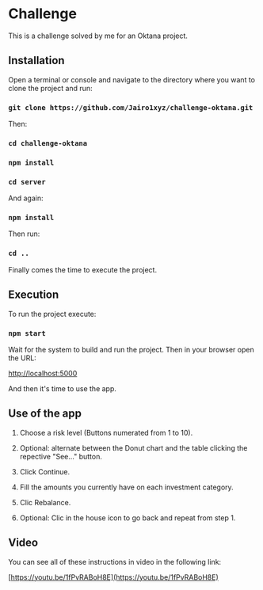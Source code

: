 # Challenge

This is a challenge solved by me for an Oktana project.

## Installation

Open a terminal or console and navigate to the directory where you want to clone the project and run:

### `git clone https://github.com/Jairo1xyz/challenge-oktana.git`

Then:

### `cd challenge-oktana`

### `npm install`

### `cd server`

And again:

### `npm install`

Then run:

### `cd ..`

Finally comes the time to execute the project.

## Execution

To run the project execute:

### `npm start`

Wait for the system to build and run the project. Then in your browser open the URL:

[http://localhost:5000](http://localhost:5000)

And then it's time to use the app.

## Use of the app

1) Choose a risk level (Buttons numerated from 1 to 10).

2) Optional: alternate between the Donut chart and the table clicking the repective "See..." button.

3) Click Continue.

4) Fill the amounts you currently have on each investment category.

5) Clic Rebalance.

6) Optional: Clic in the house icon to go back and repeat from step 1.

## Video

You can see all of these instructions in video in the following link:

[https://youtu.be/1fPvRABoH8E](https://youtu.be/1fPvRABoH8E)
